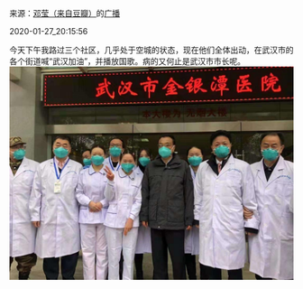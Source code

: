 来源：[邓莹（来自豆瓣）](https://www.douban.com/people/1502959/)的[广播](https://www.douban.com/people/1502959/status/2776324026/)


2020-01-27_20:15:56


今天下午我路过三个社区，几乎处于空城的状态，现在他们全体出动，在武汉市的各个街道喊“武汉加油”，并播放国歌。病的又何止是武汉市市长呢。
![](./pic/2020-01-27_20:15:56-邓莹的广播1.jpg)  

